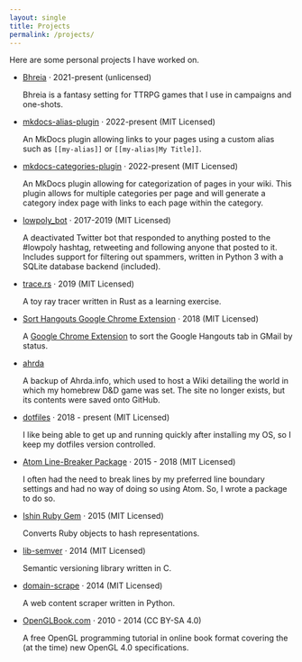 ```yaml
---
layout: single
title: Projects
permalink: /projects/
---
```


Here are some personal projects I have worked on.

* [Bhreia](https://bhreia.com/) &middot; 2021-present (unlicensed)

    Bhreia is a fantasy setting for TTRPG games that I use in campaigns and one-shots.

* [mkdocs-alias-plugin](https://pypi.org/project/mkdocs-alias-plugin/) &middot; 2022-present (MIT Licensed)

    An MkDocs plugin allowing links to your pages using a custom alias such as `[[my-alias]]` or `[[my-alias|My Title]]`.

* [mkdocs-categories-plugin](https://pypi.org/project/mkdocs-categories-plugin/) &middot; 2022-present (MIT Licensed)

    An MkDocs plugin allowing for categorization of pages in your wiki. This plugin allows for multiple categories per page and will generate a category index page with links to each page within the category.

* [lowpoly_bot](https://github.com/EddyLuten/lowpoly_bot) &middot; 2017-2019 (MIT Licensed)

    A deactivated Twitter bot that responded to anything posted to the #lowpoly hashtag, retweeting and following anyone that posted to it. Includes support for filtering out spammers, written in Python 3 with a SQLite database backend (included).

* [trace.rs](https://github.com/EddyLuten/trace.rs) &middot; 2019 (MIT Licensed)

    A toy ray tracer written in Rust as a learning exercise.

* [Sort Hangouts Google Chrome Extension](https://github.com/EddyLuten/sort-hangouts) &middot; 2018 (MIT Licensed)

    A [Google Chrome Extension](https://chrome.google.com/webstore/detail/sort-hangouts-tab-in-gmai/kidpfddmdpkgilenchiaeehgfilnhapf) to sort the Google Hangouts tab in GMail by status.

* [ahrda](https://github.com/EddyLuten/ahrda)

    A backup of Ahrda.info, which used to host a Wiki detailing the world in which my homebrew D&D game was set. The site no longer exists, but its contents were saved onto GitHub.

* [dotfiles](https://github.com/EddyLuten/dotfiles) &middot; 2018 - present (MIT Licensed)

    I like being able to get up and running quickly after installing my OS, so I keep my dotfiles version controlled.

* [Atom Line-Breaker Package](https://github.com/EddyLuten/line-breaker) &middot; 2015 - 2018 (MIT Licensed)

    I often had the need to break lines by my preferred line boundary settings and had no way of doing so using Atom. So, I wrote a package to do so.

* [Ishin Ruby Gem](https://github.com/EddyLuten/ishin) &middot; 2015 (MIT Licensed)

    Converts Ruby objects to hash representations.

* [lib-semver](https://github.com/EddyLuten/lib-semver) &middot; 2014 (MIT Licensed)

    Semantic versioning library written in C.

* [domain-scrape](https://github.com/EddyLuten/domain-scrape) &middot; 2014 (MIT Licensed)

    A web content scraper written in Python.

* [OpenGLBook.com](http://openglbook.com) &middot; 2010 - 2014 (CC BY-SA 4.0)

    A free OpenGL programming tutorial in online book format covering the (at the time) new OpenGL 4.0 specifications.